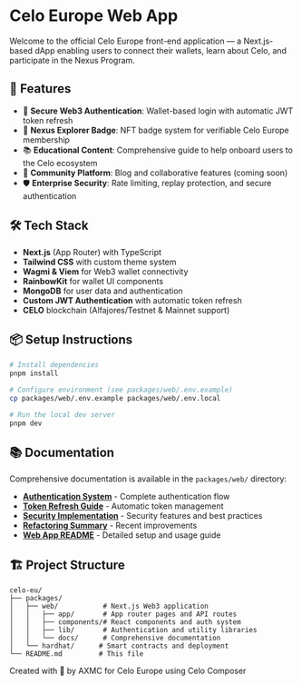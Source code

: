 # Celo Europe Web App

Welcome to the official Celo Europe front-end application — a Next.js-based dApp enabling users to connect their wallets, learn about Celo, and participate in the Nexus Program.

## 🚀 Features

- 🔐 **Secure Web3 Authentication**: Wallet-based login with automatic JWT token refresh
- 🪪 **Nexus Explorer Badge**: NFT badge system for verifiable Celo Europe membership
- 📚 **Educational Content**: Comprehensive guide to help onboard users to the Celo ecosystem
- 📝 **Community Platform**: Blog and collaborative features (coming soon)
- 🛡️ **Enterprise Security**: Rate limiting, replay protection, and secure authentication

## 🛠️ Tech Stack

- **Next.js** (App Router) with TypeScript
- **Tailwind CSS** with custom theme system
- **Wagmi & Viem** for Web3 wallet connectivity
- **RainbowKit** for wallet UI components
- **MongoDB** for user data and authentication
- **Custom JWT Authentication** with automatic token refresh
- **CELO** blockchain (Alfajores/Testnet & Mainnet support)

## 📦 Setup Instructions

```bash
# Install dependencies
pnpm install

# Configure environment (see packages/web/.env.example)
cp packages/web/.env.example packages/web/.env.local

# Run the local dev server
pnpm dev
```

## 📚 Documentation

Comprehensive documentation is available in the `packages/web/` directory:

- **[Authentication System](packages/web/AUTHENTICATION_FLOW.md)** - Complete authentication flow
- **[Token Refresh Guide](packages/web/TOKEN_REFRESH_GUIDE.md)** - Automatic token management
- **[Security Implementation](packages/web/SECURITY.md)** - Security features and best practices
- **[Refactoring Summary](packages/web/REFACTORING_SUMMARY.md)** - Recent improvements
- **[Web App README](packages/web/README.md)** - Detailed setup and usage guide

## 🏗️ Project Structure

```
celo-eu/
├── packages/
│   ├── web/           # Next.js Web3 application
│   │   ├── app/       # App router pages and API routes
│   │   ├── components/# React components and auth system
│   │   ├── lib/       # Authentication and utility libraries
│   │   └── docs/      # Comprehensive documentation
│   └── hardhat/      # Smart contracts and deployment
└── README.md         # This file
```

Created with 💛 by AXMC for Celo Europe using Celo Composer
